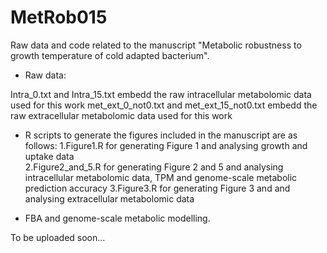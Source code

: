 # MetRob015
Raw data and code related to the manuscript "Metabolic robustness to growth temperature of cold adapted bacterium".

- Raw data:

Intra_0.txt and Intra_15.txt embedd the raw intracellular metabolomic data used for this work
met_ext_0_not0.txt and met_ext_15_not0.txt embedd the raw extracellular metabolomic data used for this work


- R scripts to generate the figures included in the manuscript are as follows:
1.Figure1.R for generating Figure 1 and analysing growth and uptake data  
2.Figure2_and_5.R for generating Figure 2 and 5 and analysing intracellular metabolomic data, TPM and genome-scale metabolic prediction accuracy
3.Figure3.R for generating Figure 3 and and analysing extracellular metabolomic data

- FBA and genome-scale metabolic modelling.

To be uploaded soon...
